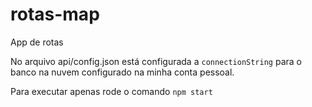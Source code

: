 # rotas-map
App de rotas


No arquivo api/config.json está configurada a `connectionString` para o banco na nuvem configurado na minha conta pessoal.

Para executar apenas rode o comando `npm start`
